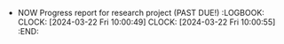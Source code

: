 - NOW Progress report for research project (PAST DUE!)
  :LOGBOOK:
  CLOCK: [2024-03-22 Fri 10:00:49]
  CLOCK: [2024-03-22 Fri 10:00:55]
  :END: